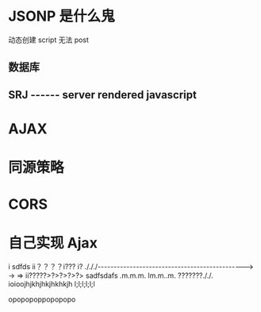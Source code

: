 # JSONP 是什么鬼

动态创建 script 无法 post

## 数据库

## SRJ ------ server rendered javascript

# AJAX

# 同源策略

# CORS

# 自己实现 Ajax

i
sdfds
ii？？？？i???
i?
./././----------------------------------------------> -> =>
ii?????>?>?>?>?>
sadfsdafs
.m.m.m.
lm.m..m.
???????././.
ioioojhjkhjhkjhkhkjh
l;l;l;l;l;l

opopopoppopopopo
